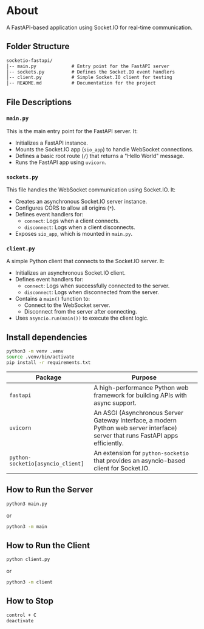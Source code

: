 # About

A FastAPI-based application using Socket.IO for real-time communication.

## Folder Structure

```txt
socketio-fastapi/
│-- main.py             # Entry point for the FastAPI server
│-- sockets.py          # Defines the Socket.IO event handlers
│-- client.py           # Simple Socket.IO client for testing
│-- README.md           # Documentation for the project
```

## File Descriptions

### `main.py`

This is the main entry point for the FastAPI server. It:

- Initializes a FastAPI instance.
- Mounts the Socket.IO app (`sio_app`) to handle WebSocket connections.
- Defines a basic root route (`/`) that returns a "Hello World" message.
- Runs the FastAPI app using `uvicorn`.

### `sockets.py`

This file handles the WebSocket communication using Socket.IO. It:

- Creates an asynchronous Socket.IO server instance.
- Configures CORS to allow all origins (`*`).
- Defines event handlers for:
  - `connect`: Logs when a client connects.
  - `disconnect`: Logs when a client disconnects.
- Exposes `sio_app`, which is mounted in `main.py`.

### `client.py`

A simple Python client that connects to the Socket.IO server. It:

- Initializes an asynchronous Socket.IO client.
- Defines event handlers for:
  - `connect`: Logs when successfully connected to the server.
  - `disconnect`: Logs when disconnected from the server.
- Contains a `main()` function to:
  - Connect to the WebSocket server.
  - Disconnect from the server after connecting.
- Uses `asyncio.run(main())` to execute the client logic.

## Install dependencies

```sh
python3 -m venv .venv
source .venv/bin/activate
pip install -r requirements.txt
```

| Package            | Purpose                                                      |
|--------------------|--------------------------------------------------------------|
| `fastapi`          | A high-performance Python web framework for building APIs with async support. |
| `uvicorn`          | An ASGI (Asynchronous Server Gateway Interface, a modern Python web server interface) server that runs FastAPI apps efficiently. |
| `python-socketio[asyncio_client]` | An extension for `python-socketio` that provides an asyncio-based client for Socket.IO. |

## How to Run the Server

```sh
python3 main.py
```

or

```sh
python3 -m main
```

## How to Run the Client

```sh
python client.py
```

or

```sh
python3 -m client
```

## How to Stop

```sh
control + C
deactivate
```
